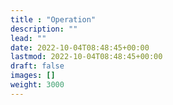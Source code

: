 ```yaml
---
title : "Operation"
description: ""
lead: ""
date: 2022-10-04T08:48:45+00:00
lastmod: 2022-10-04T08:48:45+00:00
draft: false
images: []
weight: 3000
---
```

